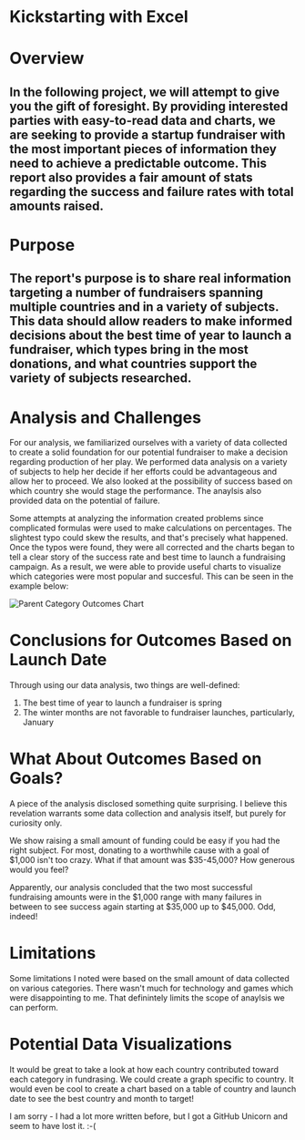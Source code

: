 # Kickstarting with Excel

# Overview
## In the following project, we will attempt to give you the gift of foresight. By providing interested parties with easy-to-read data and charts, we are seeking to provide a startup fundraiser with the most important pieces of information they need to achieve a predictable outcome. This report also provides a fair amount of stats regarding the success and failure rates with total amounts raised. 

# Purpose

## The report's purpose is to share real information targeting a number of fundraisers spanning multiple countries and in a variety of subjects. This data should allow readers to make informed decisions about the best time of year to launch a fundraiser, which types bring in the most donations, and what countries support the variety of subjects researched.  

# Analysis and Challenges
For our analysis, we familiarized ourselves with a variety of data collected to create a solid foundation for our potential fundraiser to make a decision regarding production of her play. We performed data analysis on a variety of subjects to help her decide if her efforts could be advantageous and allow her to proceed. We also looked at the possibility of success based on which country she would stage the performance. The anaylsis also provided data on the potential of failure.

Some attempts at analyzing the information created problems since complicated formulas were used to make calculations on percentages. The slightest typo could skew the results, and that's precisely what happened. Once the typos were found, they were all corrected and the charts began to tell a clear story of the success rate and best time to launch a fundraising campaign. As a result, we were able to provide useful charts to visualize which categories were most popular and succesful. This can be seen in the example below:

![Parent Category Outcomes Chart](https://user-images.githubusercontent.com/116729611/198903127-09db48e6-ca53-4844-9b1f-c5bd8f1721c2.png)

# Conclusions for Outcomes Based on Launch Date
Through using our data analysis, two things are well-defined:

1. The best time of year to launch a fundraiser is spring
2. The winter months are not favorable to fundraiser launches, particularly, January

# What About Outcomes Based on Goals?
A piece of the analysis disclosed something quite surprising. I believe this revelation warrants some data collection and analysis itself, but purely for curiosity only.

We show raising a small amount of funding could be easy if you had the right subject. For most, donating to a worthwhile cause with a goal of $1,000 isn't too crazy. What if that amount was $35-45,000? How generous would you feel?

Apparently, our analysis concluded that the two most successful fundraising amounts were in the $1,000 range with many failures in between to see success again starting at $35,000 up to $45,000. Odd, indeed! 

# Limitations
Some limitations I noted were based on the small amount of data collected on various categories. There wasn't much for technology and games which were disappointing to me. That definintely limits the scope of anaylsis we can perform. 

# Potential Data Visualizations
It would be great to take a look at how each country contributed toward each category in fundrasing. We could create a graph specific to country. It would even be cool to create a chart based on a table of country and launch date to see the best country and month to target!

I am sorry - I had a lot more written before, but I got a GitHub Unicorn and seem to have lost it. :-(
